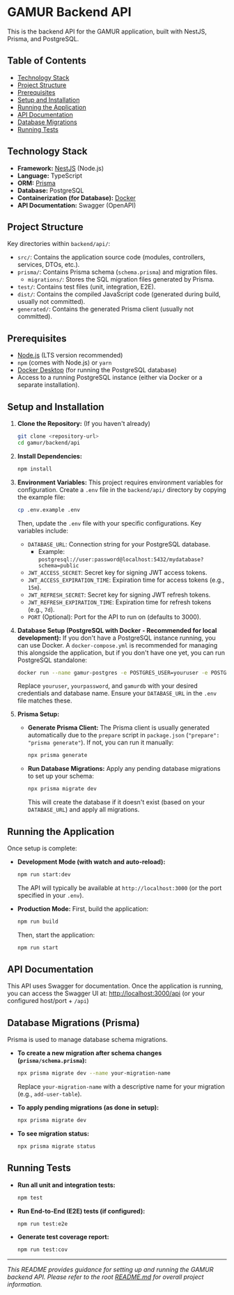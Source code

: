 # GAMUR Backend API

This is the backend API for the GAMUR application, built with NestJS, Prisma, and PostgreSQL.

## Table of Contents

- [Technology Stack](#technology-stack)
- [Project Structure](#project-structure)
- [Prerequisites](#prerequisites)
- [Setup and Installation](#setup-and-installation)
- [Running the Application](#running-the-application)
- [API Documentation](#api-documentation)
- [Database Migrations](#database-migrations)
- [Running Tests](#running-tests)

## Technology Stack

*   **Framework:** [NestJS](https://nestjs.com/) (Node.js)
*   **Language:** TypeScript
*   **ORM:** [Prisma](https://www.prisma.io/)
*   **Database:** PostgreSQL
*   **Containerization (for Database):** [Docker](https://www.docker.com/)
*   **API Documentation:** Swagger (OpenAPI)

## Project Structure

Key directories within `backend/api/`:

*   `src/`: Contains the application source code (modules, controllers, services, DTOs, etc.).
*   `prisma/`: Contains Prisma schema (`schema.prisma`) and migration files.
    *   `migrations/`: Stores the SQL migration files generated by Prisma.
*   `test/`: Contains test files (unit, integration, E2E).
*   `dist/`: Contains the compiled JavaScript code (generated during build, usually not committed).
*   `generated/`: Contains the generated Prisma client (usually not committed).

## Prerequisites

*   [Node.js](https://nodejs.org/) (LTS version recommended)
*   `npm` (comes with Node.js) or `yarn`
*   [Docker Desktop](https://www.docker.com/products/docker-desktop) (for running the PostgreSQL database)
*   Access to a running PostgreSQL instance (either via Docker or a separate installation).

## Setup and Installation

1.  **Clone the Repository:** (If you haven't already)
    ```bash
    git clone <repository-url>
    cd gamur/backend/api
    ```

2.  **Install Dependencies:**
    ```bash
    npm install
    ```

3.  **Environment Variables:**
    This project requires environment variables for configuration. Create a `.env` file in the `backend/api/` directory by copying the example file:
    ```bash
    cp .env.example .env
    ```
    Then, update the `.env` file with your specific configurations. Key variables include:
    *   `DATABASE_URL`: Connection string for your PostgreSQL database.
        *   Example: `postgresql://user:password@localhost:5432/mydatabase?schema=public`
    *   `JWT_ACCESS_SECRET`: Secret key for signing JWT access tokens.
    *   `JWT_ACCESS_EXPIRATION_TIME`: Expiration time for access tokens (e.g., `15m`).
    *   `JWT_REFRESH_SECRET`: Secret key for signing JWT refresh tokens.
    *   `JWT_REFRESH_EXPIRATION_TIME`: Expiration time for refresh tokens (e.g., `7d`).
    *   `PORT` (Optional): Port for the API to run on (defaults to 3000).

4.  **Database Setup (PostgreSQL with Docker - Recommended for local development):**
    If you don't have a PostgreSQL instance running, you can use Docker. A `docker-compose.yml` is recommended for managing this alongside the application, but if you don't have one yet, you can run PostgreSQL standalone:
    ```bash
    docker run --name gamur-postgres -e POSTGRES_USER=youruser -e POSTGRES_PASSWORD=yourpassword -e POSTGRES_DB=gamurdb -p 5432:5432 -d postgres
    ```
    Replace `youruser`, `yourpassword`, and `gamurdb` with your desired credentials and database name. Ensure your `DATABASE_URL` in the `.env` file matches these.

5.  **Prisma Setup:**
    *   **Generate Prisma Client:** The Prisma client is usually generated automatically due to the `prepare` script in `package.json` (`"prepare": "prisma generate"`). If not, you can run it manually:
        ```bash
        npx prisma generate
        ```
    *   **Run Database Migrations:** Apply any pending database migrations to set up your schema:
        ```bash
        npx prisma migrate dev
        ```
        This will create the database if it doesn't exist (based on your `DATABASE_URL`) and apply all migrations.

## Running the Application

Once setup is complete:

*   **Development Mode (with watch and auto-reload):**
    ```bash
    npm run start:dev
    ```
    The API will typically be available at `http://localhost:3000` (or the port specified in your `.env`).

*   **Production Mode:**
    First, build the application:
    ```bash
    npm run build
    ```
    Then, start the application:
    ```bash
    npm run start
    ```

## API Documentation

This API uses Swagger for documentation. Once the application is running, you can access the Swagger UI at:
[http://localhost:3000/api](http://localhost:3000/api) (or your configured host/port + `/api`)

## Database Migrations (Prisma)

Prisma is used to manage database schema migrations.

*   **To create a new migration after schema changes (`prisma/schema.prisma`):**
    ```bash
    npx prisma migrate dev --name your-migration-name
    ```
    Replace `your-migration-name` with a descriptive name for your migration (e.g., `add-user-table`).

*   **To apply pending migrations (as done in setup):**
    ```bash
    npx prisma migrate dev
    ```

*   **To see migration status:**
    ```bash
    npx prisma migrate status
    ```

## Running Tests

*   **Run all unit and integration tests:**
    ```bash
    npm test
    ```

*   **Run End-to-End (E2E) tests (if configured):**
    ```bash
    npm run test:e2e
    ```

*   **Generate test coverage report:**
    ```bash
    npm run test:cov
    ```

---

*This README provides guidance for setting up and running the GAMUR backend API. Please refer to the root [README.md](../../README.md) for overall project information.*
